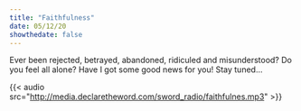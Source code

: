 ```yaml
---
title: "Faithfulness"
date: 05/12/20
showthedate: false
---
```


Ever been rejected, betrayed, abandoned, ridiculed and misunderstood? Do you feel all alone? Have I got some good news for you! Stay tuned...
<!--more-->
{{< audio src="http://media.declaretheword.com/sword_radio/faithfulnes.mp3" >}}